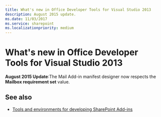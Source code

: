 ```yaml
---
title: What's new in Office Developer Tools for Visual Studio 2013
description: August 2015 update.
ms.date: 11/03/2017
ms.service: sharepoint
ms.localizationpriority: medium
---
```



# What's new in Office Developer Tools for Visual Studio 2013

**August 2015 Update**:The Mail Add-in manifest designer now respects the **Mailbox requirement set** value.
    

## See also

-  [Tools and environments for developing SharePoint Add-ins](tools-and-environments-for-developing-sharepoint-add-ins.md)
    
 

